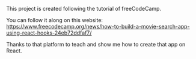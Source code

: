 This project is created following the tutorial of freeCodeCamp.

You can follow it along on this website:
https://www.freecodecamp.org/news/how-to-build-a-movie-search-app-using-react-hooks-24eb72ddfaf7/

Thanks to that platform to teach and show me how to create that app on React.
